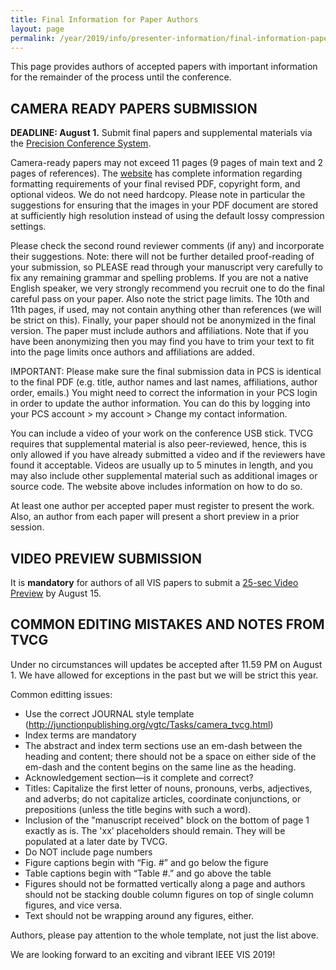 ```yaml
---
title: Final Information for Paper Authors
layout: page
permalink: /year/2019/info/presenter-information/final-information-paper-authors
---
```


This page provides authors of accepted papers with important information for the remainder of the process until the conference.

## CAMERA READY PAPERS SUBMISSION

**DEADLINE: August 1.** Submit final papers and supplemental materials via the [Precision Conference System](https://new.precisionconference.com/~vgtc/).

Camera-ready papers may not exceed 11 pages (9 pages of main text and 2 pages of references). The [website](http://junctionpublishing.org/vgtc/Track/vis-menu.html) has complete information regarding formatting requirements of your final revised PDF, copyright form, and optional videos. We do not need hardcopy. Please note in particular the suggestions for ensuring that the images in your PDF document are stored at sufficiently high resolution instead of using the default lossy compression settings.

Please check the second round reviewer comments (if any) and incorporate their suggestions. Note: there will not be further detailed proof-reading of your submission, so PLEASE read through your manuscript very carefully to fix any remaining grammar and spelling problems. If you are not a native English speaker, we very strongly recommend you recruit one to do the final careful pass on your paper. Also note the strict page limits. The 10th and 11th pages, if used, may not contain anything other than references (we will be strict on this). Finally, your paper should not be anonymized in the final version. The paper must include authors and affiliations. Note that if you have been anonymizing then you may find you have to trim your text to fit into the page limits once authors and affiliations are added.

IMPORTANT: Please make sure the final submission data in PCS is identical to the final PDF (e.g. title, author names and last names, affiliations, author order, emails.) You might need to correct the information in your PCS login in order to update the author information. You can do this by logging into your PCS account > my account > Change my contact information.

You can include a video of your work on the conference USB stick. TVCG requires that supplemental material is also peer-reviewed, hence, this is only allowed if you have already submitted a video and if the reviewers have found it acceptable. Videos are usually up to 5 minutes in length, and you may also include other supplemental material such as additional images or source code. The website above includes information on how to do so.

At least one author per accepted paper must register to present the work. Also, an author from each paper will present a short preview in a prior session.

## VIDEO PREVIEW SUBMISSION

It is **mandatory** for authors of all VIS papers to submit a [25-sec Video Preview](http://ieeevis.org/year/2019/info/presenter-information/fast-forward-and-video-previews) by August 15.

## COMMON EDITING MISTAKES AND NOTES FROM TVCG

Under no circumstances will updates be accepted after 11.59 PM on August 1. We have allowed for exceptions in the past but we will be strict this year.  

Common editting issues: 
* Use the correct JOURNAL style template (http://junctionpublishing.org/vgtc/Tasks/camera_tvcg.html)
* Index terms are mandatory
* The abstract and index term sections use an em-dash between the heading and content; there should not be a space on either side of the em-dash and the content begins on the same line as the heading.
* Acknowledgement section—is it complete and correct?
* Titles: Capitalize the first letter of nouns, pronouns, verbs, adjectives, and adverbs; do not capitalize articles, coordinate conjunctions, or prepositions (unless the title begins with such a word).
* Inclusion of the "manuscript received" block on the bottom of page 1 exactly as is. The 'xx’ placeholders should remain. They will be populated at a later date by TVCG. 
* Do NOT include page numbers
* Figure captions begin with “Fig. #” and go below the figure
* Table captions begin with “Table #.” and go above the table
* Figures should not be formatted vertically along a page and authors should not be stacking double column figures on top of single column figures, and vice versa. 
* Text should not be wrapping around any figures, either.

Authors, please pay attention to the whole template, not just the list above.

We are looking forward to an exciting and vibrant IEEE VIS 2019!
